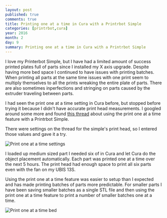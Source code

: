 ```yaml
---
layout: post
published: true
comments: true
title: Printing one at a time in Cura with a Printrbot Simple
categories: [printrbot,cura]
year: 2016
month: 2
day: 9
summary: Printing one at a time in Cura with a Printrbot Simple
---
```


I love my Printerbot Simple, but I have had a limited amount of success printed plates full of parts since I installed my X axis upgrade.  Despite having more bed space I continued to have issues with printing batches. When printing all parts at the same time issues with one print seem to multiply themselves to all the prints wreaking the entire plate of parts.  There are also sometimes inperfections and stringing on parts caused by the extruder traveling between parts.

I had seen the print one at a time setting in Cura before, but stopped before trying it because I didn't have accurate print head measurements.  I googled around some more and found [this thread](http://www.printrbottalk.com/forum/viewtopic.php?f=20&t=6914) about using the print one at a time feature with a Printrbot Simple.

There were settings on the thread for the simple's print head, so I entered those values and gave it a try.

<img alt="Print one at a time settings" src="https://garthvh.com/assets/img/printrbot/print_one_settings.png" class="img-responsive img-rounded" />

I loaded up medium sized part I needed six of in Cura and let Cura do the object placement automatically. Each part was printed one at a time over the next 5 hours. The print head had enough space to print all six parts even with the fan on my UBIS 13S.

Using the print one at a time feature was easier to setup than I expected and has made printing batches of parts more predictable.  For smaller parts I have been saving smaller batches as a single STL file and then using the print one at a time feature to print a number of smaller batches one at a time.

<img alt="Print one at a time bed" src="https://garthvh.com/assets/img/printrbot/print_one_bed.png" class="img-responsive img-rounded" />